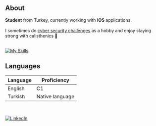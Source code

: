 ## About

<strong>Student</strong> from Turkey, currently working with <strong>IOS</strong> applications. <br> <br>
I sometimes do [cyber security challenges](https://tryhackme.com/p/CTSZ) as a hobby and enjoy staying strong with calisthenics 🦾 <br> <br>

[![My Skills](https://skillicons.dev/icons?i=react,nextjs,ts,js,nodejs,redux,tailwindcss,styledcomponents,express)](https://skillicons.dev)

## Languages

| Language      | Proficiency                                                               |
| ------------- | ------------------------------------------------------------------------- |
| English       | C1                                                                        |
| Turkish       | Native language                                                           |

<br />

[![LinkedIn](https://img.shields.io/badge/LinkedIn-Connect-blue)](https://www.linkedin.com/in/caner-t%C3%BCys%C3%BCz-b130bb172/)
